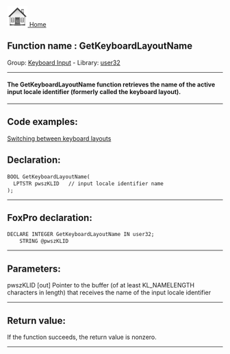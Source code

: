 [<img src="../../images/home.png"> Home ](https://github.com/VFPX/Win32API)  

## Function name : GetKeyboardLayoutName
Group: [Keyboard Input](../../functions_group.md#Keyboard_Input)  -  Library: [user32](../../libraries.md#user32)  
***  


#### The GetKeyboardLayoutName function retrieves the name of the active input locale identifier (formerly called the keyboard layout). 
***  


## Code examples:
[Switching between keyboard layouts](../../samples/sample_275.md)  

## Declaration:
```foxpro  
BOOL GetKeyboardLayoutName(
  LPTSTR pwszKLID   // input locale identifier name
);  
```  
***  


## FoxPro declaration:
```foxpro  
DECLARE INTEGER GetKeyboardLayoutName IN user32;
	STRING @pwszKLID  
```  
***  


## Parameters:
pwszKLID 
[out] Pointer to the buffer (of at least KL_NAMELENGTH characters in length) that receives the name of the input locale identifier  
***  


## Return value:
If the function succeeds, the return value is nonzero.  
***  

